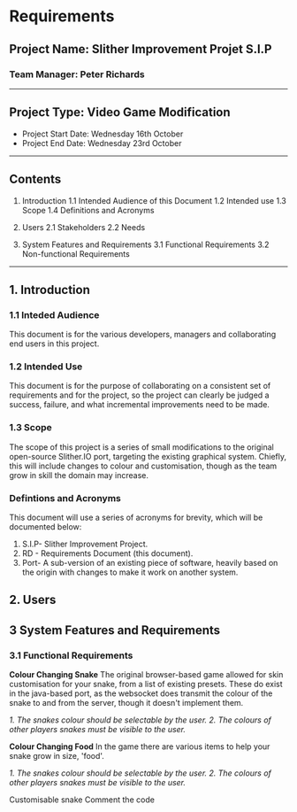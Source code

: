 # Requirements

## Project Name: Slither Improvement Projet S.I.P
### Team Manager: Peter Richards
---

## Project Type: Video Game Modification
- Project Start Date: Wednesday 16th October
- Project End Date: Wednesday 23rd October
---

## Contents

1. Introduction
1.1 Intended Audience of this Document
1.2 Intended use
1.3 Scope
1.4 Definitions and Acronyms

2. Users
2.1 Stakeholders
2.2 Needs

3. System Features and Requirements
3.1 Functional Requirements
3.2 Non-functional Requirements
---

## 1. Introduction

### 1.1 Inteded Audience

This document is for the various developers, managers and collaborating end users in this project.

### 1.2 Intended Use

This document is for the purpose of collaborating on a consistent set of requirements and for the project, so the project can clearly be judged a success, failure, and what incremental improvements need to be made.

### 1.3 Scope

The scope of this project is a series of small modifications to the original open-source Slither.IO port, targeting the existing graphical system. Chiefly, this will include changes to colour and customisation, though as the team grow in skill the domain may increase.

### Defintions and Acronyms

This document will use a series of acronyms for brevity, which will be documented below:
1. S.I.P- Slither Improvement Project.
2. RD - Requirements Document (this document).
3. Port- A sub-version of an existing piece of software, heavily based on the origin with changes to make it work on another system.

## 2. Users

## 3 System Features and Requirements

### 3.1 Functional Requirements

**Colour Changing Snake**
The original browser-based game allowed for skin customisation for your snake, from a list of existing presets. These do exist in the java-based port, as the websocket does transmit the colour of the snake to and from the server, though it doesn't implement them.

*1. The snakes colour should be selectable by the user.*
*2. The colours of other players snakes must be visible to the user.*

**Colour Changing Food**
In the game there are various items to help your snake grow in size, 'food'.

*1. The snakes colour should be selectable by the user.*
*2. The colours of other players snakes must be visible to the user.*

Customisable snake
Comment the code
